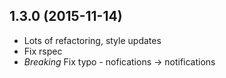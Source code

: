 ## 1.3.0 (2015-11-14)

 - Lots of refactoring, style updates
 - Fix rspec
 - *Breaking* Fix typo - nofications -> notifications
